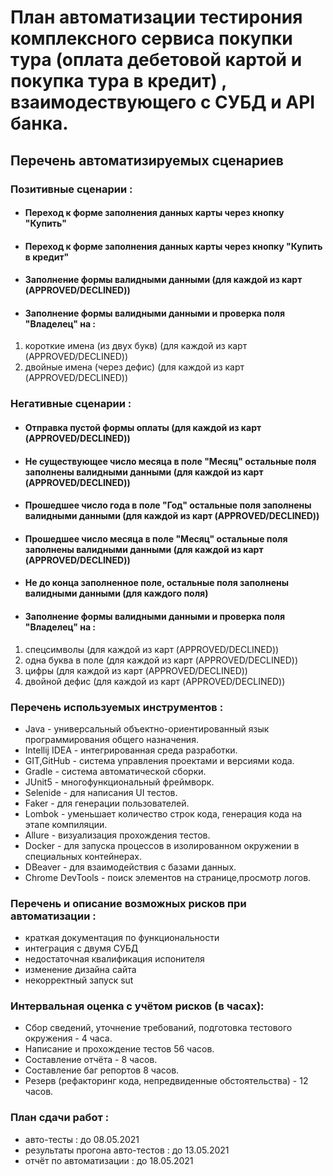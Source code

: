 # План автоматизации тестирония комплексного сервиса покупки тура (оплата дебетовой картой и покупка тура в кредит) , взаимодествующего с СУБД и API банка.

## Перечень автоматизируемых сценариев

### Позитивные сценарии :
* #### Переход к форме заполнения данных карты через кнопку "Купить"
* #### Переход к форме заполнения данных карты через кнопку "Купить в кредит"
* #### Заполнение формы валидными данными (для каждой из карт (APPROVED/DECLINED))
* #### Заполнение формы валидными данными и проверка поля "Владелец" на :
1. короткие имена (из двух букв) (для каждой из карт (APPROVED/DECLINED))
2. двойные имена (через дефис) (для каждой из карт (APPROVED/DECLINED))

### Негативные сценарии :
* #### Отправка пустой формы оплаты (для каждой из карт (APPROVED/DECLINED))
* #### Не существующее число месяца в поле "Месяц" остальные поля заполнены валидными данными (для каждой из карт (APPROVED/DECLINED))
* #### Прошедшее число года в поле "Год" остальные поля заполнены валидными данными (для каждой из карт (APPROVED/DECLINED))
* #### Прошедшее число месяца в поле "Месяц" остальные поля заполнены валидными данными (для каждой из карт (APPROVED/DECLINED))
* #### Не до конца заполненное поле, остальные поля заполнены валидными данными (для каждого поля)
* #### Заполнение формы валидными данными и проверка поля "Владелец" на :
1. спецсимволы (для каждой из карт (APPROVED/DECLINED))
2. одна буква в поле (для каждой из карт (APPROVED/DECLINED))
3. цифры (для каждой из карт (APPROVED/DECLINED))
4. двойной дефис (для каждой из карт (APPROVED/DECLINED))

### Перечень используемых инструментов :
* Java - универсальный объектно-ориентированный язык программирования общего назначения.
* Intellij IDEA - интегрированная среда разработки.
* GIT,GitHub - cистема управления проектами и версиями кода.
* Gradle - система автоматической сборки.
* JUnit5 - многофункциональный фреймворк.
* Selenide - для написания UI тестов.
* Faker - для генерации пользователей.
* Lombok - уменьшает количество строк кода, генерация кода на этапе компиляции.
* Allure - визуализация прохождения тестов.
* Docker - для запуска процессов в изолированном окружении в специальных контейнерах.
* DBeaver - для взаимодействия с базами данных.
* Chrome DevTools - поиск элементов на странице,просмотр логов.

### Перечень и описание возможных рисков при автоматизации :
* краткая документация по функциональности
* интеграция с двумя СУБД
* недостаточная квалификация испонителя
* изменение дизайна сайта
* некорректный запуск sut

### Интервальная оценка с учётом рисков (в часах):
* Сбор сведений, уточнение требований, подготовка тестового окружения - 4 часа.
* Написание и прохождение тестов 56 часов.
* Составление отчёта - 8 часов.
* Составление баг репортов 8 часов.
* Резерв (рефакторинг кода, непредвиденные обстоятельства) - 12 часов.

### План сдачи работ :
* авто-тесты : до 08.05.2021
* результаты прогона авто-тестов : до 13.05.2021
* отчёт по автоматизации : до 18.05.2021
